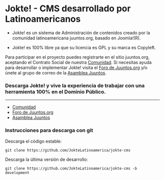 # Jokte! - CMS desarrollado por Latinoamericanos

* Jokte! es un sistema de Administración de contenidos creado por la comunidad latinoamericana juuntos.org, basado en Joomla!(R).

* Jokte! es 100% libre ya que su licencia es GPL y su marca es Copyleft.

Para participar en el proyecto puedes registrarte en el sitio juuntos.org, aceptando el Contrato Social de nuestra [Comunidad](http://juuntos.org/comunidad-juuntos/nuestro-pacto-social.html). Si necesitas ayuda para desarrollar o implementar Jokte! visita el [Foro de Juuntos.org](http://juuntos.org/foro.html) y/o únete al grupo de correo de la [Asamblea Juuntos](https://groups.google.com/group/juuntos?hl=es).

### Descarga Jokte! y vive la experiencia de trabajar con una herramienta 100% en el Dominio Público.
---
  - [Comunidad](http://www.juuntos.org/comunidad-juuntos/nuestro-pacto-social.html)
  - [Foro de Juuntos.org](http://www.jokte.org/foro.html)
  - [Asamblea Juuntos](https://groups.google.com/group/juuntos?hl=es)

### Instrucciones para descarga con git

Descarga el código estable:

    git clone https://github.com/JokteLatinoamerica/jokte-cms

Descarga la última versión de desarrollo:

    git clone https://github.com/JokteLatinoamerica/jokte-cms -b development
